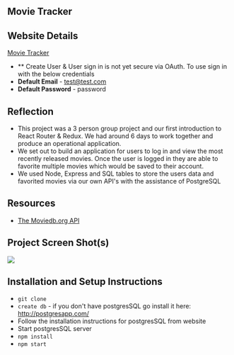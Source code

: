 ## Movie Tracker

## Website Details

[Movie Tracker](https://movie-track.herokuapp.com/)
* ** Create User & User sign in is not yet secure via OAuth. To use sign in with the below credentials
* **Default Email** - test@test.com
* **Default Password** - password

## Reflection
  - This project was a 3 person group project and our first introduction to React Router & Redux. We had around 6 days to work together and produce an operational application.
  - We set out to build an application for users to log in and view the most recently released movies. Once the user is logged in they are able to favorite multiple movies which would be saved to their account. 
  - We used Node, Express and SQL tables to store the users data and favorited movies via our own API's with the assistance of PostgreSQL

## Resources
  - [The Moviedb.org API](https://www.themoviedb.org/documentation/api)

## Project Screen Shot(s)

![](./project/images/MovieTracker.png)   

## Installation and Setup Instructions

* `git clone`
* `create db` - if you don't have postgresSQL go install it here: http://postgresapp.com/
* Follow the installation instructions for postgresSQL from website
* Start postgresSQL server
* `npm install`
* `npm start`
